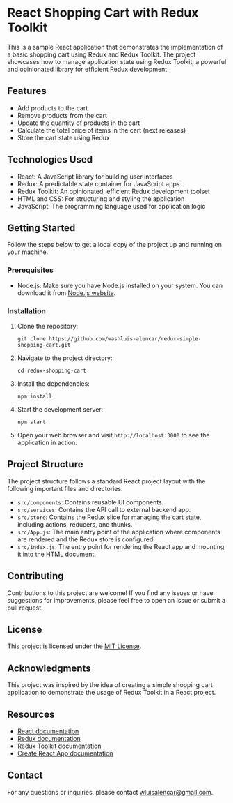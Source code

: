# React Shopping Cart with Redux Toolkit

This is a sample React application that demonstrates the implementation of a basic shopping cart using Redux and Redux Toolkit. The project showcases how to manage application state using Redux Toolkit, a powerful and opinionated library for efficient Redux development.

## Features

- Add products to the cart
- Remove products from the cart
- Update the quantity of products in the cart
- Calculate the total price of items in the cart (next releases)
- Store the cart state using Redux

## Technologies Used

- React: A JavaScript library for building user interfaces
- Redux: A predictable state container for JavaScript apps
- Redux Toolkit: An opinionated, efficient Redux development toolset
- HTML and CSS: For structuring and styling the application
- JavaScript: The programming language used for application logic

## Getting Started

Follow the steps below to get a local copy of the project up and running on your machine.

### Prerequisites

- Node.js: Make sure you have Node.js installed on your system. You can download it from [Node.js website](https://nodejs.org/).

### Installation

1. Clone the repository:
   ```shell
   git clone https://github.com/washluis-alencar/redux-simple-shopping-cart.git
   ```

2. Navigate to the project directory:
   ```shell
   cd redux-shopping-cart
   ```

3. Install the dependencies:
   ```shell
   npm install
   ```

4. Start the development server:
   ```shell
   npm start
   ```

5. Open your web browser and visit `http://localhost:3000` to see the application in action.

## Project Structure

The project structure follows a standard React project layout with the following important files and directories:

- `src/components`: Contains reusable UI components.
- `src/services`: Contains the API call to external backend app.
- `src/store`: Contains the Redux slice for managing the cart state, including actions, reducers, and thunks.
- `src/App.js`: The main entry point of the application where components are rendered and the Redux store is configured.
- `src/index.js`: The entry point for rendering the React app and mounting it into the HTML document.

## Contributing

Contributions to this project are welcome! If you find any issues or have suggestions for improvements, please feel free to open an issue or submit a pull request.

## License

This project is licensed under the [MIT License](LICENSE).

## Acknowledgments

This project was inspired by the idea of creating a simple shopping cart application to demonstrate the usage of Redux Toolkit in a React project.

## Resources

- [React documentation](https://reactjs.org/docs)
- [Redux documentation](https://redux.js.org/introduction/getting-started)
- [Redux Toolkit documentation](https://redux-toolkit.js.org/introduction/getting-started)
- [Create React App documentation](https://create-react-app.dev/docs/getting-started)

## Contact

For any questions or inquiries, please contact [wluisalencar@gmail.com](mailto:wluisalencar@gmail.com).